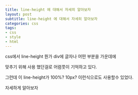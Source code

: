 ```yaml
---
title: line-height 에 대해서 자세히 알아보자
layout: post
subtitle: line-height 에 대해서 자세히 알아보자
categories: css
tags:
- css
- style
- html
---
```


css에서 line-height 뭔가 div에 글자나 어떤 부분을 가운데에 

맞추기 위해 사용 했던걸로 어렴풋이 기억하고 있다.

그런데 이 line-height가 100%? 10px? 이런식으로도 사용할수 있었다.

자세하게 알아보자
